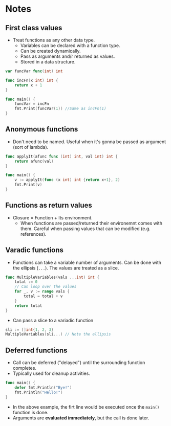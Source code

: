 # Notes

## First class values

- Treat functions as any other data type.
    - Variables can be declared with a function type.
    - Can be created dynamically.
    - Pass as arguments and/r returned as values.
    - Stored in a data structure.

``` go
var funcVar func(int) int

func incFn(x int) int {
    return x + 1
}

func main() {
    funcVar = incFn
    fmt.Print(funcVar(1)) //Same as incFn(1)
}
```

## Anonymous functions

- Don't need to be named. Useful when it's gonna be passed as argument (sort of lambda).

``` go
func applyIt(afunc func (int) int, val int) int {
    return afunc(val)
}

func main() {
    v := applyIt(func (x int) int {return x+1}, 2)
    fmt.Print(v)
}
```

## Functions as return values

- Closure = Function + Its environment.
    - When functions are passed/returned their environemnt comes with them. Careful when passing values that can be modified (e.g. references).

## Varadic functions

- Functions can take a variable number of arguments. Can be done with the ellipsis (`...`). The values are treated as a slice.

``` go
func MultipleVariables(vals ...int) int {
    total := 0
    // Can loop over the values
    for _, v := range vals {
        total = total + v
    }
    return total
}
```

- Can pass a slice to a variadic function

``` go
sli := []int{1, 2, 3}
MultipleVariables(sli...) // Note the ellipsis
```

## Deferred functions

- Call can be deferred ("delayed") until the surrounding function completes.
- Typically used for cleanup activities.

``` go
func main() {
    defer fmt.Println("Bye!")
    fmt.Println("Hello!")
}
```

- In the above example, the firt line would be executed once the `main()` function is done.
- Arguments are **evaluated immediately**, but the call is done later.